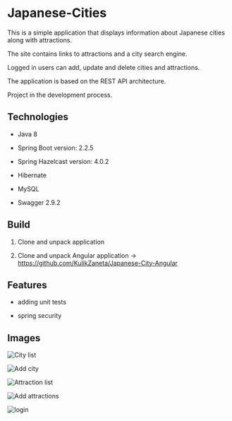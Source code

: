 # Japanese-Cities
This is a simple application that displays information about Japanese cities along with attractions.

The site contains links to attractions and a city search engine.

Logged in users can add, update and delete cities and attractions.

The application is based on the REST API architecture.

Project in the development process. 

## Technologies
* Java 8
 
* Spring Boot version: 2.2.5

* Spring Hazelcast version: 4.0.2

* Hibernate

* MySQL 

* Swagger 2.9.2

## Build
1. Clone and unpack application

2. Clone and unpack Angular application -> https://github.com/KulikZaneta/Japanese-City-Angular

## Features
* adding unit tests

* spring security

## Images

![City list](https://user-images.githubusercontent.com/44845632/89527105-15201f80-d7e9-11ea-9acf-172da90fe12a.PNG)

![Add city](https://user-images.githubusercontent.com/44845632/89527383-88c22c80-d7e9-11ea-9a4c-7956a4ad1f6e.PNG)

![Attraction list](https://user-images.githubusercontent.com/44845632/89527395-8eb80d80-d7e9-11ea-88c7-22c711a5040d.PNG)

![Add attractions](https://user-images.githubusercontent.com/44845632/89527400-911a6780-d7e9-11ea-9fa1-5bba2703667c.PNG)

![login](https://user-images.githubusercontent.com/44845632/89527404-92e42b00-d7e9-11ea-9820-d7715060a7a7.PNG)
